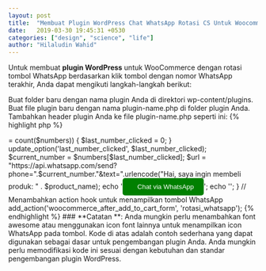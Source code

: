 ```yaml
---
layout: post
title:  "Membuat Plugin WordPress Chat WhatsApp Rotasi CS Untuk Woocommerce"
date:   2019-03-30 19:45:31 +0530
categories: ["design", "science", "life"]
author: "Hilaludin Wahid"
---
```

Untuk membuat **plugin WordPress** untuk WooCommerce dengan rotasi tombol WhatsApp berdasarkan klik tombol dengan nomor WhatsApp terakhir, Anda dapat mengikuti langkah-langkah berikut:

Buat folder baru dengan nama plugin Anda di direktori wp-content/plugins.
Buat file plugin baru dengan nama plugin-name.php di folder plugin Anda.
Tambahkan header plugin Anda ke file plugin-name.php seperti ini:
{% highlight php %}
<?php
/*
Plugin Name: Nama Plugin Anda
Plugin URI: URL plugin Anda (opsional)
Description: Deskripsi singkat plugin Anda
Version: 1.0
Author: Hilaludin Wahid
Author URI: URL pengembang plugin Anda (opsional)
*/
4. Ini contoh kode untuk membuat whatsapp rotator di Woocommerce

<?php
/*
Plugin Name: Simple WhatsApp Button for WooCommerce
Author: Hilaludin Wahid
Description: Menambahkan tombol WhatsApp pada halaman produk WooCommerce
Version: 1.0
*/
function rotasi_whatsapp($product_name) {
global $product;
  $product_name = get_the_title();
  $numbers = array("6287878018061", "6289605794053", "6281381261153");
  $last_number_clicked = get_option('last_number_clicked');
  if (!$last_number_clicked) {
    $last_number_clicked = 0;
  }
  $last_number_clicked++;
  if ($last_number_clicked >= count($numbers)) {
    $last_number_clicked = 0;
  }
  update_option('last_number_clicked', $last_number_clicked);
  $current_number = $numbers[$last_number_clicked];
  $url = "https://api.whatsapp.com/send?phone=".$current_number."&text=".urlencode("Hai, saya ingin membeli produk: " . $product_name);
   echo '<button id="rotasi-wa-button-click" style="background-color: green; color: white; padding: 10px 20px; border: none; border-radius: 5px;">
    <i class="fa fa-whatsapp" style="margin-right: 10px;"></i> Chat via WhatsApp
  </button>';
  
  echo '<script>
    document.getElementById("rotasi-wa-button-click").addEventListener("click", function() {
      window.location.href = "https://wa.me/' . $current_number . '";
    });
  </script>';
}



// Menambahkan action hook untuk menampilkan tombol WhatsApp
add_action('woocommerce_after_add_to_cart_form', 'rotasi_whatsapp');

{% endhighlight %}
 

 
### **Catatan **: Anda mungkin perlu menambahkan font awesome atau menggunakan icon font lainnya untuk menampilkan icon WhatsApp pada tombol. Kode di atas adalah contoh sederhana yang dapat digunakan sebagai dasar untuk pengembangan plugin Anda. Anda mungkin perlu memodifikasi kode ini sesuai dengan kebutuhan dan standar pengembangan plugin WordPress.
